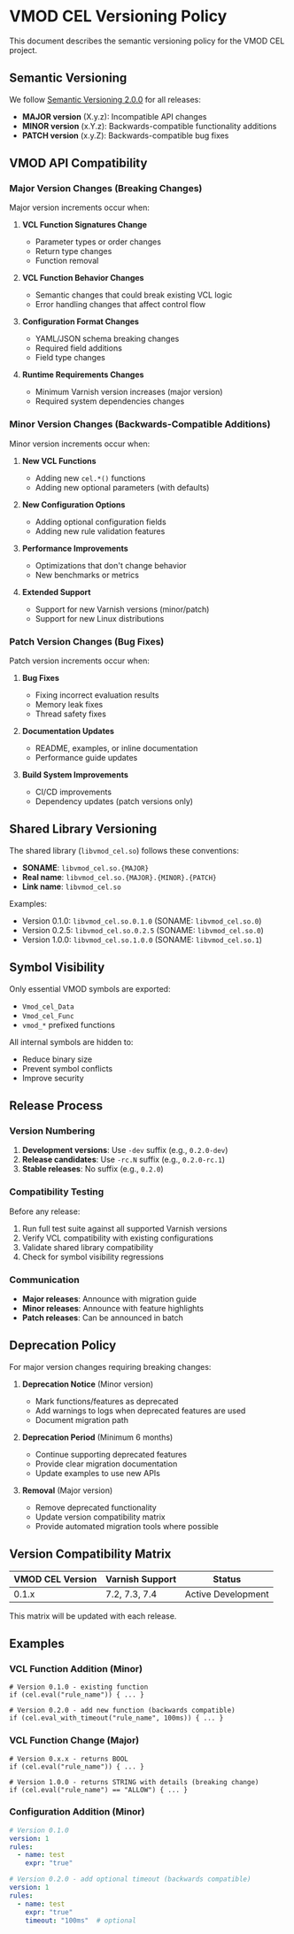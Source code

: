 # VMOD CEL Versioning Policy

This document describes the semantic versioning policy for the VMOD CEL project.

## Semantic Versioning

We follow [Semantic Versioning 2.0.0](https://semver.org/) for all releases:

- **MAJOR version** (X.y.z): Incompatible API changes
- **MINOR version** (x.Y.z): Backwards-compatible functionality additions
- **PATCH version** (x.y.Z): Backwards-compatible bug fixes

## VMOD API Compatibility

### Major Version Changes (Breaking Changes)

Major version increments occur when:

1. **VCL Function Signatures Change**
   - Parameter types or order changes
   - Return type changes
   - Function removal

2. **VCL Function Behavior Changes**
   - Semantic changes that could break existing VCL logic
   - Error handling changes that affect control flow

3. **Configuration Format Changes**
   - YAML/JSON schema breaking changes
   - Required field additions
   - Field type changes

4. **Runtime Requirements Changes**
   - Minimum Varnish version increases (major version)
   - Required system dependencies changes

### Minor Version Changes (Backwards-Compatible Additions)

Minor version increments occur when:

1. **New VCL Functions**
   - Adding new `cel.*()` functions
   - Adding new optional parameters (with defaults)

2. **New Configuration Options**
   - Adding optional configuration fields
   - Adding new rule validation features

3. **Performance Improvements**
   - Optimizations that don't change behavior
   - New benchmarks or metrics

4. **Extended Support**
   - Support for new Varnish versions (minor/patch)
   - Support for new Linux distributions

### Patch Version Changes (Bug Fixes)

Patch version increments occur when:

1. **Bug Fixes**
   - Fixing incorrect evaluation results
   - Memory leak fixes
   - Thread safety fixes

2. **Documentation Updates**
   - README, examples, or inline documentation
   - Performance guide updates

3. **Build System Improvements**
   - CI/CD improvements
   - Dependency updates (patch versions only)

## Shared Library Versioning

The shared library (`libvmod_cel.so`) follows these conventions:

- **SONAME**: `libvmod_cel.so.{MAJOR}`
- **Real name**: `libvmod_cel.so.{MAJOR}.{MINOR}.{PATCH}`
- **Link name**: `libvmod_cel.so`

Examples:
- Version 0.1.0: `libvmod_cel.so.0.1.0` (SONAME: `libvmod_cel.so.0`)
- Version 0.2.5: `libvmod_cel.so.0.2.5` (SONAME: `libvmod_cel.so.0`)
- Version 1.0.0: `libvmod_cel.so.1.0.0` (SONAME: `libvmod_cel.so.1`)

## Symbol Visibility

Only essential VMOD symbols are exported:
- `Vmod_cel_Data`
- `Vmod_cel_Func`
- `vmod_*` prefixed functions

All internal symbols are hidden to:
- Reduce binary size
- Prevent symbol conflicts
- Improve security

## Release Process

### Version Numbering

1. **Development versions**: Use `-dev` suffix (e.g., `0.2.0-dev`)
2. **Release candidates**: Use `-rc.N` suffix (e.g., `0.2.0-rc.1`)
3. **Stable releases**: No suffix (e.g., `0.2.0`)

### Compatibility Testing

Before any release:
1. Run full test suite against all supported Varnish versions
2. Verify VCL compatibility with existing configurations
3. Validate shared library compatibility
4. Check for symbol visibility regressions

### Communication

- **Major releases**: Announce with migration guide
- **Minor releases**: Announce with feature highlights
- **Patch releases**: Can be announced in batch

## Deprecation Policy

For major version changes requiring breaking changes:

1. **Deprecation Notice** (Minor version)
   - Mark functions/features as deprecated
   - Add warnings to logs when deprecated features are used
   - Document migration path

2. **Deprecation Period** (Minimum 6 months)
   - Continue supporting deprecated features
   - Provide clear migration documentation
   - Update examples to use new APIs

3. **Removal** (Major version)
   - Remove deprecated functionality
   - Update version compatibility matrix
   - Provide automated migration tools where possible

## Version Compatibility Matrix

| VMOD CEL Version | Varnish Support | Status |
|------------------|-----------------|---------|
| 0.1.x | 7.2, 7.3, 7.4 | Active Development |

This matrix will be updated with each release.

## Examples

### VCL Function Addition (Minor)
```vcl
# Version 0.1.0 - existing function
if (cel.eval("rule_name")) { ... }

# Version 0.2.0 - add new function (backwards compatible)
if (cel.eval_with_timeout("rule_name", 100ms)) { ... }
```

### VCL Function Change (Major)
```vcl
# Version 0.x.x - returns BOOL
if (cel.eval("rule_name")) { ... }

# Version 1.0.0 - returns STRING with details (breaking change)
if (cel.eval("rule_name") == "ALLOW") { ... }
```

### Configuration Addition (Minor)
```yaml
# Version 0.1.0
version: 1
rules:
  - name: test
    expr: "true"

# Version 0.2.0 - add optional timeout (backwards compatible)
version: 1
rules:
  - name: test
    expr: "true"
    timeout: "100ms"  # optional
```